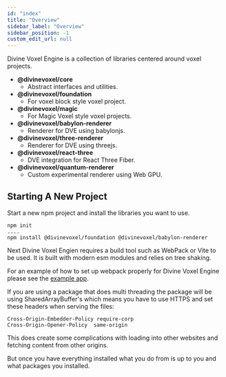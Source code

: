 ```yaml
---
id: "index"
title: "Overview"
sidebar_label: "Overview"
sidebar_position: -1
custom_edit_url: null
---
```


Divine Voxel Engine is a collection of libraries centered around voxel projects. 


- **@divinevoxel/core**
  - Abstract interfaces and utilities.
- **@divinevoxel/foundation**
  - For voxel block style voxel project.
- **@divinevoxel/magic**
  - For Magic Voxel style voxel projects.
- **@divinevoxel/babylon-renderer**
  - Renderer for DVE using babylonjs.
- **@divinevoxel/three-renderer**
  - Renderer for DVE using threejs.
- **@divinevoxel/react-three**
  - DVE integration for React Three Fiber.
- **@divinevoxel/quantum-renderer**
  - Custom experimental renderer using Web GPU.

## Starting A New Project

Start a new npm project and install the libraries you want to use.

```console
npm init
....
npm install @divinevoxel/foundation @divinevoxel/babylon-renderer
```

Next Divine Voxel Engien requires a build tool such as WebPack or Vite to be used.
It is built with modern esm modules and relies on tree shaking.

For an example of how to set up webpack properly for Divine Voxel Engine please see the [example app](https://github.com/Divine-Star-Software/DVEStarterApp).

If you are using a package that does multi threading the package will be using SharedArrayBuffer's which means you have to use HTTPS and set these headers when serving the files:

```console
Cross-Origin-Embedder-Policy require-corp
Cross-Origin-Opener-Policy  same-origin
```

This does create some complications with loading into other websites and fetching content from other origins. 

But once you have everything installed what you do from is up to you and what packages you installed. 




